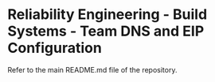 # Reliability Engineering - Build Systems - Team DNS and EIP Configuration

Refer to the main README.md file of the repository.
